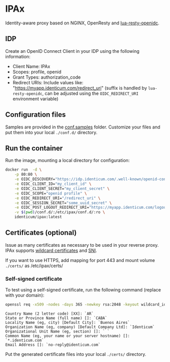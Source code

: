 # IPAx
Identity-aware proxy based on NGINX, OpenResty and [lua-resty-openidc](https://github.com/zmartzone/lua-resty-openidc).

## IDP
Create an OpenID Connect Client in your IDP using the following information:
- Client Name: IPAx
- Scopes: profile, openid
- Grant Types: authorization_code
- Redirect URIs: Include values like: "https://myapp.identicum.com/redirect_uri" (suffix is handled by `lua-resty-openidc`, can be adjusted using the `OIDC_REDIRECT_URI` environment variable)

## Configuration files
Samples are provided in the [conf.samples](./conf.samples/) folder.
Customize your files and put them into your local `./conf.d/` directory.

## Run the container

Run the image, mounting a local directory for configuration:

```sh
docker run  -d \
    -p 80:80 \
    -e OIDC_DISCOVERY="https://idp.identicum.com/.well-known/openid-configuration" \
    -e OIDC_CLIENT_ID="my_client_id" \
    -e OIDC_CLIENT_SECRET="my_client_secret" \
    -e OIDC_SCOPE="openid profile" \
    -e OIDC_REDIRECT_URI="/redirect_uri" \
    -e OIDC_SESSION_SECRET="some_uuid_secret" \
    -e OIDC_POST_LOGOUT_REDIRECT_URI="https://myapp.identicum.com/logoutSuccess" \
    -v $(pwd)/conf.d/:/etc/ipax/conf.d/:ro \
    identicum/ipax:latest
```

## Certificates (optional)
Issue as many certificates as necessary to be used in your reverse proxy.
IPAx supports [wildcard certificates](https://en.wikipedia.org/wiki/Wildcard_certificate) and [SNI](https://en.wikipedia.org/wiki/Server_Name_Indication).

If you want to use HTTPS, add mapping for port 443 and mount volume `./certs/` as /etc/ipax/certs/

### Self-signed certificate
To test using a self-signed certificate, run the following command (replace with your domain):
```sh
openssl req -x509 -nodes -days 365 -newkey rsa:2048 -keyout wildcard_identicum_com.key -out wildcard_identicum_com.cer
```

    Country Name (2 letter code) [XX]: `AR`
    State or Province Name (full name) []: `CABA`
    Locality Name (eg, city) [Default City]: `Buenos Aires`
    Organization Name (eg, company) [Default Company Ltd]: `Identicum`
    Organizational Unit Name (eg, section) []: ` `
    Common Name (eg, your name or your server hostname) []: `*.identicum.com`
    Email Address []: `no-reply@identicum.com`

Put the generated certificate files into your local `./certs/` directory.
